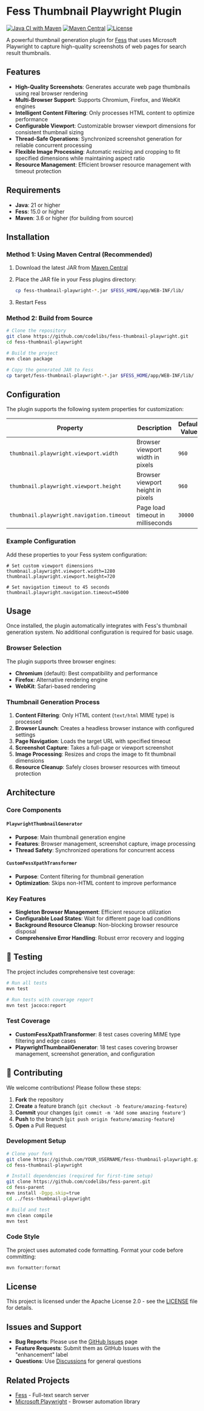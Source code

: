 # Fess Thumbnail Playwright Plugin

[![Java CI with Maven](https://github.com/codelibs/fess-thumbnail-playwright/actions/workflows/maven.yml/badge.svg)](https://github.com/codelibs/fess-thumbnail-playwright/actions/workflows/maven.yml)
[![Maven Central](https://maven-badges.herokuapp.com/maven-central/org.codelibs.fess/fess-thumbnail-playwright/badge.svg)](https://maven-badges.herokuapp.com/maven-central/org.codelibs.fess/fess-thumbnail-playwright)
[![License](https://img.shields.io/badge/License-Apache%202.0-blue.svg)](https://opensource.org/licenses/Apache-2.0)

A powerful thumbnail generation plugin for [Fess](https://fess.codelibs.org/) that uses Microsoft Playwright to capture high-quality screenshots of web pages for search result thumbnails.

## Features

- **High-Quality Screenshots**: Generates accurate web page thumbnails using real browser rendering
- **Multi-Browser Support**: Supports Chromium, Firefox, and WebKit engines
- **Intelligent Content Filtering**: Only processes HTML content to optimize performance
- **Configurable Viewport**: Customizable browser viewport dimensions for consistent thumbnail sizing
- **Thread-Safe Operations**: Synchronized screenshot generation for reliable concurrent processing
- **Flexible Image Processing**: Automatic resizing and cropping to fit specified dimensions while maintaining aspect ratio
- **Resource Management**: Efficient browser resource management with timeout protection

## Requirements

- **Java**: 21 or higher
- **Fess**: 15.0 or higher
- **Maven**: 3.6 or higher (for building from source)

## Installation

### Method 1: Using Maven Central (Recommended)

1. Download the latest JAR from [Maven Central](https://repo1.maven.org/maven2/org/codelibs/fess/fess-thumbnail-playwright/)

2. Place the JAR file in your Fess plugins directory:
   ```bash
   cp fess-thumbnail-playwright-*.jar $FESS_HOME/app/WEB-INF/lib/
   ```

3. Restart Fess

### Method 2: Build from Source

```bash
# Clone the repository
git clone https://github.com/codelibs/fess-thumbnail-playwright.git
cd fess-thumbnail-playwright

# Build the project
mvn clean package

# Copy the generated JAR to Fess
cp target/fess-thumbnail-playwright-*.jar $FESS_HOME/app/WEB-INF/lib/
```

## Configuration

The plugin supports the following system properties for customization:

| Property | Description | Default Value |
|----------|-------------|---------------|
| `thumbnail.playwright.viewport.width` | Browser viewport width in pixels | `960` |
| `thumbnail.playwright.viewport.height` | Browser viewport height in pixels | `960` |
| `thumbnail.playwright.navigation.timeout` | Page load timeout in milliseconds | `30000` |

### Example Configuration

Add these properties to your Fess system configuration:

```properties
# Set custom viewport dimensions
thumbnail.playwright.viewport.width=1280
thumbnail.playwright.viewport.height=720

# Set navigation timeout to 45 seconds
thumbnail.playwright.navigation.timeout=45000
```

## Usage

Once installed, the plugin automatically integrates with Fess's thumbnail generation system. No additional configuration is required for basic usage.

### Browser Selection

The plugin supports three browser engines:

- **Chromium** (default): Best compatibility and performance
- **Firefox**: Alternative rendering engine
- **WebKit**: Safari-based rendering

### Thumbnail Generation Process

1. **Content Filtering**: Only HTML content (`text/html` MIME type) is processed
2. **Browser Launch**: Creates a headless browser instance with configured settings
3. **Page Navigation**: Loads the target URL with specified timeout
4. **Screenshot Capture**: Takes a full-page or viewport screenshot
5. **Image Processing**: Resizes and crops the image to fit thumbnail dimensions
6. **Resource Cleanup**: Safely closes browser resources with timeout protection

## Architecture

### Core Components

#### `PlaywrightThumbnailGenerator`
- **Purpose**: Main thumbnail generation engine
- **Features**: Browser management, screenshot capture, image processing
- **Thread Safety**: Synchronized operations for concurrent access

#### `CustomFessXpathTransformer`
- **Purpose**: Content filtering for thumbnail generation
- **Optimization**: Skips non-HTML content to improve performance

### Key Features

- **Singleton Browser Management**: Efficient resource utilization
- **Configurable Load States**: Wait for different page load conditions
- **Background Resource Cleanup**: Non-blocking browser resource disposal
- **Comprehensive Error Handling**: Robust error recovery and logging

## 🧪 Testing

The project includes comprehensive test coverage:

```bash
# Run all tests
mvn test

# Run tests with coverage report
mvn test jacoco:report
```

### Test Coverage

- **CustomFessXpathTransformer**: 8 test cases covering MIME type filtering and edge cases
- **PlaywrightThumbnailGenerator**: 18 test cases covering browser management, screenshot generation, and configuration

## 🤝 Contributing

We welcome contributions! Please follow these steps:

1. **Fork** the repository
2. **Create** a feature branch (`git checkout -b feature/amazing-feature`)
3. **Commit** your changes (`git commit -m 'Add some amazing feature'`)
4. **Push** to the branch (`git push origin feature/amazing-feature`)
5. **Open** a Pull Request

### Development Setup

```bash
# Clone your fork
git clone https://github.com/YOUR_USERNAME/fess-thumbnail-playwright.git
cd fess-thumbnail-playwright

# Install dependencies (required for first-time setup)
git clone https://github.com/codelibs/fess-parent.git
cd fess-parent
mvn install -Dgpg.skip=true
cd ../fess-thumbnail-playwright

# Build and test
mvn clean compile
mvn test
```

### Code Style

The project uses automated code formatting. Format your code before committing:

```bash
mvn formatter:format
```

## License

This project is licensed under the Apache License 2.0 - see the [LICENSE](LICENSE) file for details.

## Issues and Support

- **Bug Reports**: Please use the [GitHub Issues](https://github.com/codelibs/fess-thumbnail-playwright/issues) page
- **Feature Requests**: Submit them as GitHub Issues with the "enhancement" label
- **Questions**: Use [Discussions](https://discuss.codelibs.org/c/fessen/) for general questions

## Related Projects

- [Fess](https://github.com/codelibs/fess) - Full-text search server
- [Microsoft Playwright](https://github.com/microsoft/playwright-java) - Browser automation library

